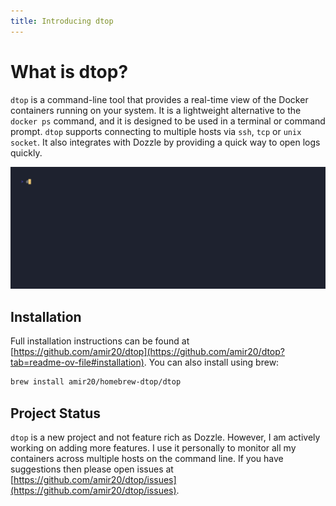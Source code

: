 ```yaml
---
title: Introducing dtop
---
```


# What is dtop?

`dtop` is a command-line tool that provides a real-time view of the Docker containers running on your system. It is a lightweight alternative to the `docker ps` command, and it is designed to be used in a terminal or command prompt. `dtop` supports connecting to multiple hosts via `ssh`, `tcp` or `unix socket`. It also integrates with Dozzle by providing a quick way to open logs quickly.

![dtop screenshot](https://github.com/amir20/dtop/raw/master/demo.gif)

## Installation

Full installation instructions can be found at [https://github.com/amir20/dtop](https://github.com/amir20/dtop?tab=readme-ov-file#installation). You can also install using brew:

```bash
brew install amir20/homebrew-dtop/dtop
```

## Project Status

`dtop` is a new project and not feature rich as Dozzle. However, I am actively working on adding more features. I use it personally to monitor all my containers across multiple hosts on the command line. If you have suggestions then please open issues at [https://github.com/amir20/dtop/issues](https://github.com/amir20/dtop/issues).
